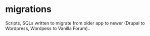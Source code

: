 # migrations
Scripts, SQLs written to migrate from older app to newer (Drupal to Wordpress, Wordpess to Vanilla Forum)..
